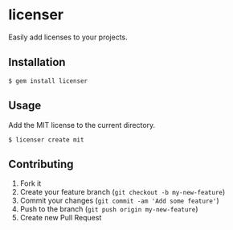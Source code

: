 # licenser

Easily add licenses to your projects.

## Installation

    $ gem install licenser

## Usage

Add the MIT license to the current directory.

    $ licenser create mit

## Contributing

1. Fork it
2. Create your feature branch (`git checkout -b my-new-feature`)
3. Commit your changes (`git commit -am 'Add some feature'`)
4. Push to the branch (`git push origin my-new-feature`)
5. Create new Pull Request
